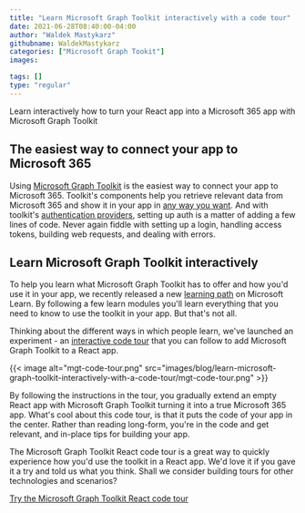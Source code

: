 ```yaml
---
title: "Learn Microsoft Graph Toolkit interactively with a code tour"
date: 2021-06-28T08:40:00-04:00
author: "Waldek Mastykarz"
githubname: WaldekMastykarz
categories: ["Microsoft Graph Tookit"]
images:

tags: []
type: "regular"
---
```


Learn interactively how to turn your React app into a Microsoft 365 app
with Microsoft Graph Toolkit

## The easiest way to connect your app to Microsoft 365

Using [Microsoft Graph
Toolkit](https://docs.microsoft.com/graph/toolkit/overview?WT.mc_id=m365-33009-wmastyka)
is the easiest way to connect your app to Microsoft 365. Toolkit's
components help you retrieve relevant data from Microsoft 365 and show
it in your app in [any way you
want](https://docs.microsoft.com/graph/toolkit/customize-components/templates?WT.mc_id=m365-33009-wmastyka).
And with toolkit's [authentication
providers](https://docs.microsoft.com/graph/toolkit/providers/providers?WT.mc_id=m365-33009-wmastyka),
setting up auth is a matter of adding a few lines of code. Never again
fiddle with setting up a login, handling access tokens, building web
requests, and dealing with errors.

## Learn Microsoft Graph Toolkit interactively

To help you learn what Microsoft Graph Toolkit has to offer and how
you'd use it in your app, we recently released a new [learning
path](https://docs.microsoft.com/learn/paths/m365-msgraph-toolkit/?WT.mc_id=m365-33009-wmastyka)
on Microsoft Learn. By following a few learn modules you'll learn
everything that you need to know to use the toolkit in your app. But
that's not all.

Thinking about the different ways in which people learn, we've launched
an experiment - an [interactive code
tour](https://github.com/microsoftgraph/mgt-react-codetour) that you can
follow to add Microsoft Graph Toolkit to a React app.

{{< image alt="mgt-code-tour.png" src="images/blog/learn-microsoft-graph-toolkit-interactively-with-a-code-tour/mgt-code-tour.png" >}}

By following the instructions in the tour, you gradually extend an empty
React app with Microsoft Graph Toolkit turning it into a true Microsoft
365 app. What's cool about this code tour, is that it puts the code of
your app in the center. Rather than reading long-form, you're in the
code and get relevant, and in-place tips for building your app.

The Microsoft Graph Toolkit React code tour is a great way to quickly
experience how you'd use the toolkit in a React app. We'd love it if
you gave it a try and told us what you think. Shall we consider building
tours for other technologies and scenarios?

[Try the Microsoft Graph Toolkit React code
tour](https://github.com/microsoftgraph/mgt-react-codetour)
